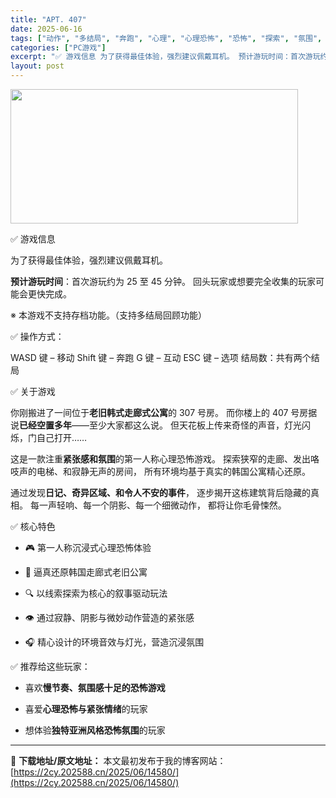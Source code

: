 ```yaml
---
title: "APT. 407"
date: 2025-06-16
tags: ["动作", "多结局", "奔跑", "心理", "心理恐怖", "恐怖", "探索", "氛围", "第一人称", "节奏"]
categories: ["PC游戏"]
excerpt: "✅ 游戏信息 为了获得最佳体验，强烈建议佩戴耳机。 预计游玩时间：首次游玩约为 25 至 45 分钟。 回头玩家或想要完全收集的玩家可能会更快完成。 ※ 本游戏不支持存档功能。（支持多结局回顾功能） ✅ 操作方式： WASD 键 – 移动 Shift 键 – 奔跑 G 键 – 互动 ESC 键 – &hellip;"
layout: post
---
```


<img class="aligncenter size-full wp-image-14577" src="https://2cy.202588.cn/wp-content/uploads/2025/06/2025061613151939.webp" alt="" width="460" height="215" />
<p class="bb_paragraph">✅ 游戏信息</p>
<p class="bb_paragraph">为了获得最佳体验，强烈建议佩戴耳机。</p>
<p class="bb_paragraph"><strong>预计游玩时间</strong>：首次游玩约为 25 至 45 分钟。
回头玩家或想要完全收集的玩家可能会更快完成。</p>
<p class="bb_paragraph">※ 本游戏不支持存档功能。（支持多结局回顾功能）</p>
<p class="bb_paragraph">✅ 操作方式：</p>
<p class="bb_paragraph">WASD 键 – 移动
Shift 键 – 奔跑
G 键 – 互动
ESC 键 – 选项
结局数：共有两个结局</p>
<p class="bb_paragraph">✅ 关于游戏</p>
<p class="bb_paragraph">你刚搬进了一间位于<strong>老旧韩式走廊式公寓</strong>的 307 号房。
而你楼上的 407 号房据说<strong>已经空置多年</strong>——至少大家都这么说。
但天花板上传来奇怪的声音，灯光闪烁，门自己打开……</p>
<p class="bb_paragraph">这是一款注重<strong>紧张感和氛围</strong>的第一人称心理恐怖游戏。
探索狭窄的走廊、发出咯吱声的电梯、和寂静无声的房间，
所有环境均基于真实的韩国公寓精心还原。</p>
<p class="bb_paragraph">通过发现<strong>日记、奇异区域、和令人不安的事件</strong>，
逐步揭开这栋建筑背后隐藏的真相。
每一声轻响、每一个阴影、每一个细微动作，
都将让你毛骨悚然。</p>
<p class="bb_paragraph">✅ 核心特色</p>

<ul class="bb_ul">
 	<li>
<p class="bb_paragraph">🎮 第一人称沉浸式心理恐怖体验</p>
</li>
 	<li>
<p class="bb_paragraph">🏢 逼真还原韩国走廊式老旧公寓</p>
</li>
 	<li>
<p class="bb_paragraph">🔍 以线索探索为核心的叙事驱动玩法</p>
</li>
 	<li>
<p class="bb_paragraph">👁️ 通过寂静、阴影与微妙动作营造的紧张感</p>
</li>
 	<li>
<p class="bb_paragraph">🎧 精心设计的环境音效与灯光，营造沉浸氛围</p>
</li>
</ul>
<p class="bb_paragraph">✅ 推荐给这些玩家：</p>

<ul class="bb_ul">
 	<li>
<p class="bb_paragraph">喜欢<strong>慢节奏、氛围感十足的恐怖游戏</strong></p>
</li>
 	<li>
<p class="bb_paragraph">喜爱<strong>心理恐怖与紧张情绪</strong>的玩家</p>
</li>
 	<li>
<p class="bb_paragraph">想体验<strong>独特亚洲风格恐怖氛围</strong>的玩家</p>
</li>
</ul>

---
📖 **下载地址/原文地址：** 本文最初发布于我的博客网站：[https://2cy.202588.cn/2025/06/14580/](https://2cy.202588.cn/2025/06/14580/)
